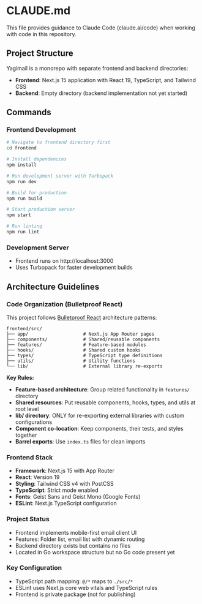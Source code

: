 # CLAUDE.md

This file provides guidance to Claude Code (claude.ai/code) when working with code in this repository.

## Project Structure

Yagimail is a monorepo with separate frontend and backend directories:

- **Frontend**: Next.js 15 application with React 19, TypeScript, and Tailwind CSS
- **Backend**: Empty directory (backend implementation not yet started)

## Commands

### Frontend Development
```bash
# Navigate to frontend directory first
cd frontend

# Install dependencies
npm install

# Run development server with Turbopack
npm run dev

# Build for production
npm run build

# Start production server
npm start

# Run linting
npm run lint
```

### Development Server
- Frontend runs on http://localhost:3000
- Uses Turbopack for faster development builds

## Architecture Guidelines

### Code Organization (Bulletproof React)
This project follows [Bulletproof React](https://github.com/alan2207/bulletproof-react) architecture patterns:

```
frontend/src/
├── app/                    # Next.js App Router pages
├── components/             # Shared/reusable components
├── features/               # Feature-based modules
├── hooks/                  # Shared custom hooks
├── types/                  # TypeScript type definitions
├── utils/                  # Utility functions
└── lib/                    # External library re-exports
```

**Key Rules:**
- **Feature-based architecture**: Group related functionality in `features/` directory
- **Shared resources**: Put reusable components, hooks, types, and utils at root level
- **lib/ directory**: ONLY for re-exporting external libraries with custom configurations
- **Component co-location**: Keep components, their tests, and styles together
- **Barrel exports**: Use `index.ts` files for clean imports

### Frontend Stack
- **Framework**: Next.js 15 with App Router
- **React**: Version 19
- **Styling**: Tailwind CSS v4 with PostCSS
- **TypeScript**: Strict mode enabled
- **Fonts**: Geist Sans and Geist Mono (Google Fonts)
- **ESLint**: Next.js TypeScript configuration

### Project Status
- Frontend implements mobile-first email client UI
- Features: Folder list, email list with dynamic routing
- Backend directory exists but contains no files
- Located in Go workspace structure but no Go code present yet

### Key Configuration
- TypeScript path mapping: `@/*` maps to `./src/*`
- ESLint uses Next.js core web vitals and TypeScript rules
- Frontend is private package (not for publishing)